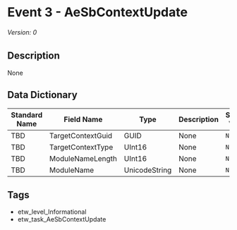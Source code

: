 # Event 3 - AeSbContextUpdate
###### Version: 0

## Description
None

## Data Dictionary
|Standard Name|Field Name|Type|Description|Sample Value|
|---|---|---|---|---|
|TBD|TargetContextGuid|GUID|None|`None`|
|TBD|TargetContextType|UInt16|None|`None`|
|TBD|ModuleNameLength|UInt16|None|`None`|
|TBD|ModuleName|UnicodeString|None|`None`|

## Tags
* etw_level_Informational
* etw_task_AeSbContextUpdate